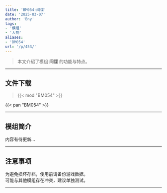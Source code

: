 ```yaml
---
title: 'BM054-间谍'
date: '2025-03-07'
author: 'Bny'
tags:
- '模组'
- '人物'
aliases:
- 'BM054'
url: '/p/453/'
---
```


> 本文介绍了模组 **间谍** 的功能与特点。

---

## 文件下载  

> {{< mod "BM054" >}}  

{{< pan "BM054" >}}  

---

## 模组简介

>  
内容有待更新...  

---

## 注意事项

>  
为避免损坏存档，使用前请备份游戏数据。  
可能与其他模组存在冲突，建议单独测试。  

---

